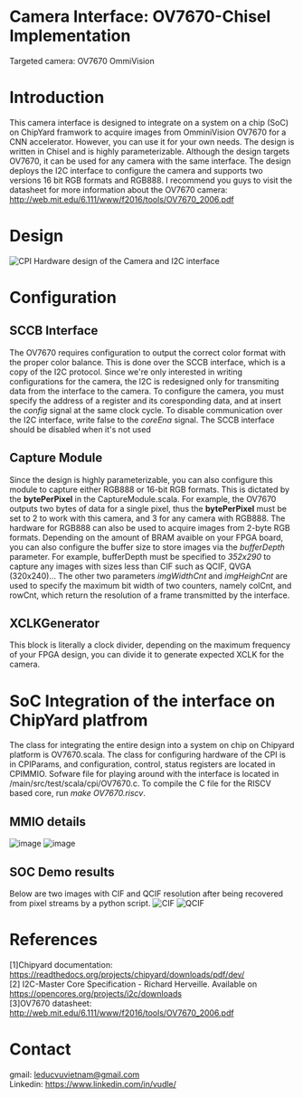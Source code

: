 # Camera Interface: OV7670-Chisel Implementation
Targeted camera: OV7670 OmmiVision
# Introduction
This camera interface is designed to integrate on a system on a chip (SoC) on ChipYard framwork to acquire images from OmminiVision OV7670 for a CNN accelerator. However, you can use it for your own needs. The design is written in Chisel and is highly parameterizable. Although the design targets OV7670, it can be used for any camera with the same interface. The design deploys the I2C interface to configure the camera and supports two versions 16 bit RGB formats and RGB888. I recommend you guys to visit the datasheet for more information about the OV7670 camera: http://web.mit.edu/6.111/www/f2016/tools/OV7670_2006.pdf
# Design
![CPI](https://github.com/DucVu20/CameraInterface/blob/main/design/CPI.png)
Hardware design of the Camera and I2C interface
# Configuration
## SCCB Interface
The OV7670 requires configuration to output the correct color format with the proper color balance. This is done over the SCCB interface, which is a copy of the I2C protocol. Since we're only interested in writing configurations for the camera, the I2C is redesigned only for transmiting data from the interface to the camera. To configure the camera, you must specify the address of a register and its coresponding data, and at insert the *config* signal at the same clock cycle. To disable communication over the I2C interface, write false to the *coreEna* signal. The SCCB interface should be disabled when it's not used
## Capture Module
Since the design is highly parameterizable, you can also configure this module to capture either RGB888 or 16-bit RGB formats. This is dictated by the **bytePerPixel** in the CaptureModule.scala. For example, the OV7670 outputs two bytes of data for a single pixel, thus the **bytePerPixel** must be set to 2 to work with this camera, and 3 for any camera with RGB888. The hardware for RGB888 can also be used to acquire images from 2-byte RGB formats.
Depending on the amount of BRAM avaible on your FPGA board, you can also configure the buffer size to store images via the *bufferDepth* parameter. For example, bufferDepth must be specified to *352x290* to capture any images with sizes less than CIF such as QCIF, QVGA (320x240)... The other two parameters *imgWidthCnt* and *imgHeighCnt* are used to specify the maximum bit width of two counters, namely colCnt, and rowCnt, which return the resolution of a frame transmitted by the interface.
## XCLKGenerator
This block is literally a clock divider, depending on the maximum frequency of your FPGA design, you can divide it to generate expected XCLK for the camera.
# SoC Integration of the interface on ChipYard platfrom
The class for integrating the entire design into a system on chip on Chipyard platform is OV7670.scala. The class for configuring hardware of the CPI is in CPIParams, and configuration, control, status registers are located in CPIMMIO. Sofware file for playing around with the interface is located in /main/src/test/scala/cpi/OV7670.c. To compile the C file for the RISCV based core, run *make OV7670.riscv*.
## MMIO details
![image](https://user-images.githubusercontent.com/63137043/138415144-42276c3b-ba8a-4e48-b5a0-387dff0b14d3.png)
![image](https://user-images.githubusercontent.com/63137043/138415212-ac3ab355-6a2f-47a8-8ad7-1c4d9ffae341.png)
## SOC Demo results
Below are two images with CIF and QCIF resolution after being recovered from pixel streams by a python script.
![CIF](https://github.com/DucVu20/CameraInterface/blob/main/design/CIF_1.png) ![QCIF](https://github.com/DucVu20/CameraInterface/blob/main/design/QCIF.png)
# References
[1]Chipyard documentation: https://readthedocs.org/projects/chipyard/downloads/pdf/dev/ <br />
[2] I2C-Master Core Specification - Richard Herveille. Available on https://opencores.org/projects/i2c/downloads <br />
[3]OV7670 datasheet: http://web.mit.edu/6.111/www/f2016/tools/OV7670_2006.pdf <br />
# Contact
gmail: leducvuvietnam@gmail.com <br />
Linkedin: https://www.linkedin.com/in/vudle/
